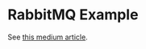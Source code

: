 # RabbitMQ Example

See [this medium article](https://medium.com/devops-dev/robust-rabbitmq-implementation-for-asp-net-core-5672693544a2).
